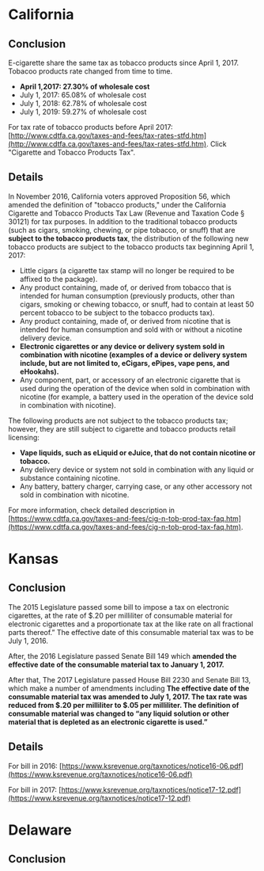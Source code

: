 # California
## Conclusion
E-cigarette share the same tax as tobacco products since April 1, 2017. Tobacoo products rate changed from time to time.
- **April 1,2017: 27.30% of wholesale cost**
- July 1, 2017: 65.08% of wholesale cost
- July 1, 2018:	62.78% of wholesale cost
- July 1, 2019:	59.27% of wholesale cost

For tax rate of tobacco products before April 2017: [http://www.cdtfa.ca.gov/taxes-and-fees/tax-rates-stfd.htm](http://www.cdtfa.ca.gov/taxes-and-fees/tax-rates-stfd.htm). Click "Cigarette and Tobacco Products Tax".



## Details
In November 2016, California voters approved Proposition 56, which amended the definition of "tobacco products," under the California Cigarette and Tobacco Products Tax Law (Revenue and Taxation Code § 30121) for tax purposes. In addition to the traditional tobacco products (such as cigars, smoking, chewing, or pipe tobacco, or snuff) that are **subject to the tobacco products tax**, the distribution of the following new tobacco products are subject to the tobacco products tax beginning April 1, 2017:

- Little cigars (a cigarette tax stamp will no longer be required to be affixed to the package).
- Any product containing, made of, or derived from tobacco that is intended for human consumption (previously products, other than cigars, smoking or chewing tobacco, or snuff, had to contain at least 50 percent tobacco to be subject to the tobacco products tax).
- Any product containing, made of, or derived from nicotine that is intended for human consumption and sold with or without a nicotine delivery device.
- **Electronic cigarettes or any device or delivery system sold in combination with nicotine (examples of a device or delivery system include, but are not limited to, eCigars, ePipes, vape pens, and eHookahs).**
- Any component, part, or accessory of an electronic cigarette that is used during the operation of the device when sold in combination with nicotine (for example, a battery used in the operation of the device sold in combination with nicotine).

The following products are not subject to the tobacco products tax; however, they are still subject to cigarette and tobacco products retail licensing:

- **Vape liquids, such as eLiquid or eJuice, that do not contain nicotine or tobacco.**
- Any delivery device or system not sold in combination with any liquid or substance containing nicotine.
- Any battery, battery charger, carrying case, or any other accessory not sold in combination with nicotine.

For more information, check detailed description in [https://www.cdtfa.ca.gov/taxes-and-fees/cig-n-tob-prod-tax-faq.htm](https://www.cdtfa.ca.gov/taxes-and-fees/cig-n-tob-prod-tax-faq.htm).


# Kansas

## Conclusion
The 2015 Legislature passed some bill to impose a tax on electronic cigarettes, at the rate of $.20 per milliliter of consumable material for electronic cigarettes and a proportionate tax at the like rate on all fractional parts thereof.” The effective date of this
consumable material tax was to be July 1, 2016.

After, the 2016 Legislature passed Senate Bill 149 which **amended the effective date of the consumable
material tax to January 1, 2017.** 

After that, The 2017 Legislature passed House Bill 2230 and Senate Bill 13, which make a number of
amendments including **The effective date of the consumable material tax was amended to July 1, 2017. The tax rate was
reduced from $.20 per milliliter to $.05 per milliliter. The definition of consumable material was
changed to “any liquid solution or other material that is depleted as an electronic cigarette is
used.”**

## Details

For bill in 2016: [https://www.ksrevenue.org/taxnotices/notice16-06.pdf](https://www.ksrevenue.org/taxnotices/notice16-06.pdf)

For bill in 2017: [https://www.ksrevenue.org/taxnotices/notice17-12.pdf](https://www.ksrevenue.org/taxnotices/notice17-12.pdf)

# Delaware

## Conclusion









